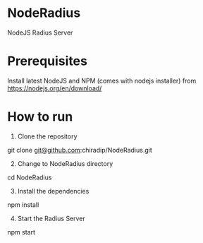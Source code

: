 # NodeRadius
NodeJS Radius Server

# Prerequisites 
Install latest NodeJS and NPM (comes with nodejs installer) from https://nodejs.org/en/download/  

# How to run 
1. Clone the repository 

git clone git@github.com:chiradip/NodeRadius.git

2. Change to NodeRadius directory 

cd NodeRadius 

3. Install the dependencies 

npm install 

4. Start the Radius Server 

npm start 


